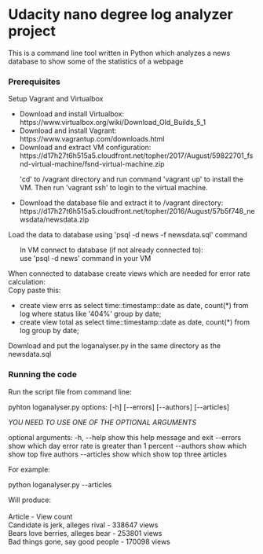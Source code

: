 # Udacity nano degree log analyzer project

This is a command line tool written in Python which analyzes a news database to show some of the statistics of a webpage

### Prerequisites

Setup Vagrant and Virtualbox

<ul><li>Download and install Virtualbox:<br>
https://www.virtualbox.org/wiki/Download_Old_Builds_5_1</li>

<li>Download and install Vagrant:<br>
https://www.vagrantup.com/downloads.html</li>

<li>Download and extract VM configuration:<br>
https://d17h27t6h515a5.cloudfront.net/topher/2017/August/59822701_fsnd-virtual-machine/fsnd-virtual-machine.zip 

'cd' to /vagrant directory and run command 'vagrant up' to install the VM.
Then run 'vagrant ssh' to login to the virtual machine.</li>

<li>Download the database file and extract it to /vagrant directory:<br>
https://d17h27t6h515a5.cloudfront.net/topher/2016/August/57b5f748_newsdata/newsdata.zip </li></ul>

Load the data to database using 'psql -d news -f newsdata.sql' command

<ul>In VM connect to database (if not already connected to):<br>
use 'psql -d news' command in your VM</ul>

When connected to database create views which are needed for error rate calculation:<br> 
Copy paste this:<br>
<ul><li>create view errs as select time::timestamp::date as date, count(*) from log where status like '404%' group by date;</li>
<li>create view total as select time::timestamp::date as date, count(*) from log group by date;</li></ul>

Download and put the loganalyser.py in the same directory as the newsdata.sql<br>

### Running the code

Run the script file from command line: 

pyhton loganalyser.py options: [-h] [--errors] [--authors] [--articles]

*YOU NEED TO USE ONE OF THE OPTIONAL ARGUMENTS*

optional arguments:
  -h, --help  show this help message and exit
  --errors    show which day error rate is greater than 1 percent
  --authors   show which show top five authors
  --articles  show which show top three articles

For example: 

python loganalyser.py --articles

Will produce:<br>
<br>
Article - View count<br>
Candidate is jerk, alleges rival - 338647 views<br>
Bears love berries, alleges bear - 253801 views<br>
Bad things gone, say good people - 170098 views<br>
